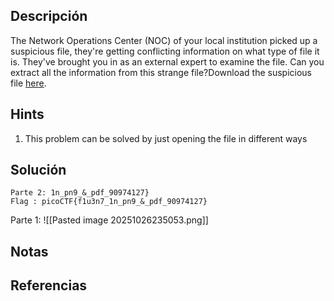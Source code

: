 ## Descripción 
The Network Operations Center (NOC) of your local institution picked up a suspicious file, they're getting conflicting information on what type of file it is. They've brought you in as an external expert to examine the file. Can you extract all the information from this strange file?Download the suspicious file [here](https://artifacts.picoctf.net/c_titan/96/flag2of2-final.pdf).
## Hints
1. This problem can be solved by just opening the file in different ways
## Solución
```
Parte 2: 1n_pn9_&_pdf_90974127}
Flag : picoCTF{f1u3n7_1n_pn9_&_pdf_90974127}
```
Parte 1:
![[Pasted image 20251026235053.png]]
## Notas

## Referencias
